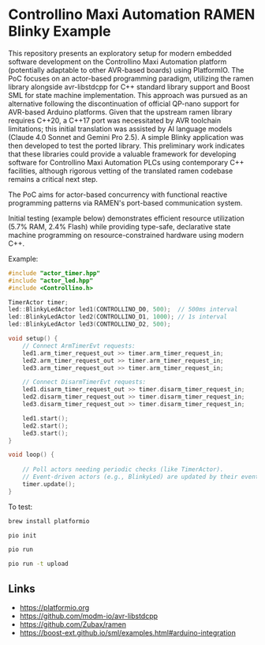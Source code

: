# Controllino Maxi Automation RAMEN Blinky Example

This repository presents an exploratory setup for modern embedded software development on the Controllino Maxi Automation platform (potentially adaptable to other AVR-based boards) using PlatformIO. The PoC focuses on an actor-based programming paradigm, utilizing the ramen library alongside avr-libstdcpp for C++ standard library support and Boost SML for state machine implementation. This approach was pursued as an alternative following the discontinuation of official QP-nano support for AVR-based Arduino platforms. Given that the upstream ramen library requires C++20, a C++17 port was necessitated by AVR toolchain limitations; this initial translation was assisted by AI language models (Claude 4.0 Sonnet and Gemini Pro 2.5). A simple Blinky application was then developed to test the ported library. This preliminary work indicates that these libraries could provide a valuable framework for developing software for Controllino Maxi Automation PLCs using contemporary C++ facilities, although rigorous vetting of the translated ramen codebase remains a critical next step.

The PoC aims for actor-based concurrency with functional reactive programming patterns via RAMEN's port-based communication system.

Initial testing (example below) demonstrates efficient resource utilization (5.7% RAM, 2.4% Flash) while providing type-safe, declarative state machine programming on resource-constrained hardware using modern C++.

Example:

```cpp
#include "actor_timer.hpp"
#include "actor_led.hpp"
#include <Controllino.h>

TimerActor timer;
led::BlinkyLedActor led1(CONTROLLINO_D0, 500);  // 500ms interval
led::BlinkyLedActor led2(CONTROLLINO_D1, 1000); // 1s interval
led::BlinkyLedActor led3(CONTROLLINO_D2, 500);

void setup() {
    // Connect ArmTimerEvt requests:
    led1.arm_timer_request_out >> timer.arm_timer_request_in;
    led2.arm_timer_request_out >> timer.arm_timer_request_in;
    led3.arm_timer_request_out >> timer.arm_timer_request_in;

    // Connect DisarmTimerEvt requests:
    led1.disarm_timer_request_out >> timer.disarm_timer_request_in;
    led2.disarm_timer_request_out >> timer.disarm_timer_request_in;
    led3.disarm_timer_request_out >> timer.disarm_timer_request_in;

    led1.start();
    led2.start();
    led3.start();
}

void loop() {
          
    // Poll actors needing periodic checks (like TimerActor).
    // Event-driven actors (e.g., BlinkyLed) are updated by their event sources.
    timer.update();
}

```

To test:

```bash
brew install platformio

pio init

pio run

pio run -t upload
```

## Links

- https://platformio.org
- https://github.com/modm-io/avr-libstdcpp
- https://github.com/Zubax/ramen
- https://boost-ext.github.io/sml/examples.html#arduino-integration
